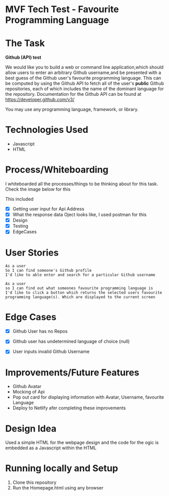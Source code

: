 # MVF Tech Test - Favourite Programming Language

# The Task

**Github (API) test**

We would like you to build a web or command line application,which should allow users to enter an arbitrary Github username,and be presented with a best guess of the Github user's favourite programming language. This can be computed by using the Github API to fetch all of the user's **public** Github repositories, each of which includes the name of the dominant language for the repository. Documentation for the Github API can be found at https://developer.github.com/v3/

You may use any programming language, framework, or library.

# Technologies Used
- Javascript
- HTML

# Process/Whiteboarding

I whiteboarded all the processes/things to be thinking about for this task. Check the image below for this

This included 
- [x] Getting user input for Api Address
- [x] What the response data Oject looks like, I used postman for this  
- [x] Design
- [x] Testing
- [x] EdgeCases

# User Stories

```
As a user
So I can find someone's Github profile
I'd like to able enter and search for a particular Github username
```

```
As a user 
so I can find out what someones favourite programming language is
I'd like to click a button which returns the selected users favourite programming language(s). Which are displayed to the current screen
```

# Edge Cases 
- [x] Github User has no Repos
- [x] Github user has undetermined language of choice (null)
- [x] User inputs invalid Github Username


# Improvements/Future Features
- Github Avatar
- Mocking of Api
- Pop out card for displaying information with Avatar, Username, favourite Language
- Deploy to Netlify afer completing these improvements

# Design Idea
Used a simple HTML for the webpage design and the code for the ogic is embedded as a Javascript within the HTML


# Running locally and Setup
1. Clone this repository
2. Run the Homepage.html using any browser 






